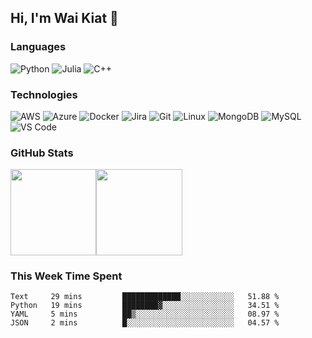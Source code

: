 ## Hi, I'm Wai Kiat 👋

### Languages

![Python](https://img.shields.io/badge/-Python-fff?&logo=python)
![Julia](https://img.shields.io/badge/-Julia-fff?&logo=julia)
![C++](https://img.shields.io/badge/-C++-fff?&logo=c%2b%2b&logoColor=00599C)


### Technologies

![AWS](https://img.shields.io/badge/-AWS-fff?&logo=Amazon-AWS&logoColor=232F3E)
![Azure](https://img.shields.io/badge/-Azure-fff?&logo=Amazon-AWS&logoColor=232F3E)
![Docker](https://img.shields.io/badge/-Docker-fff?&logo=Docker)
![Jira](https://img.shields.io/badge/-Jira-fff?&logo=jira-software&logoColor=0052CC)
![Git](http://img.shields.io/badge/-Git-eee?style=flat-square&logo=git&logoColor=F05032)
![Linux](https://img.shields.io/badge/-Linux-fff?&logo=linux&logoColor=000)
![MongoDB](https://img.shields.io/badge/-MongoDB-eee?style=flat-square&logo=mongodb&logoColor=47A248)
![MySQL](http://img.shields.io/badge/-MySQL-eee?style=flat-square&logo=mysql&logoColor=4479A1)
![VS Code](http://img.shields.io/badge/-VS%20Code-eee?style=flat-square&logo=visual-studio-code&logoColor=007ACC)
<!-- emacs, snowflake, -->


### GitHub Stats

<a href="https://www.adamalston.com/"><img height="137.3px" src="https://github-readme-stats.vercel.app/api?username=wk-tan&show_icons=true&count_private=true&hide_title=true&include_all_commits=true" /><!-- wi*quL3fcV --><img height="137.3px" src="https://github-readme-stats.vercel.app/api/top-langs/?username=wk-tan&layout=compact&hide_title=true" /></a>


### This Week Time Spent

<!--START_SECTION:waka-->
```text
Text     29 mins         █████████████░░░░░░░░░░░░   51.88 % 
Python   19 mins         ████████▓░░░░░░░░░░░░░░░░   34.51 % 
YAML     5 mins          ██▒░░░░░░░░░░░░░░░░░░░░░░   08.97 % 
JSON     2 mins          █░░░░░░░░░░░░░░░░░░░░░░░░   04.57 % 
```
<!--END_SECTION:waka-->
